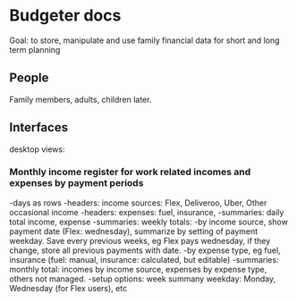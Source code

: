 # Budgeter docs
Goal: to store, manipulate and use family financial data for short and long term planning

## People
Family members, adults, children later.

## Interfaces
desktop views:

### Monthly income register for work related incomes and expenses by payment periods
 -days as rows
 -headers: income sources: Flex, Deliveroo, Uber, Other occasional income 
 -headers: expenses: fuel, insurance,
 -summaries: daily total income, expense
 -summaries: weekly totals: 
    -by income source, show payment date (Flex: wednesday), summarize by setting of payment weekday. Save every previous weeks, eg Flex pays wednesday, if they change, store all previous payments with date.
    -by expense type, eg fuel, insurance (fuel: manual, insurance: calculated, but editable)
 -summaries: monthly total: incomes by income source, expenses by expense type, others not managed.
 -setup options: week summany weekday: Monday, Wednesday (for Flex users), etc
 


